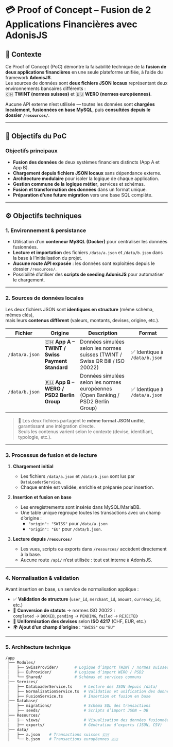 # 💳 Proof of Concept – Fusion de 2 Applications Financières avec AdonisJS

## 🧠 Contexte

Ce Proof of Concept (PoC) démontre la faisabilité technique de la **fusion de deux applications financières** en une seule plateforme unifiée, à l’aide du framework **AdonisJS**.  
Les sources de données sont **deux fichiers JSON locaux** représentant deux environnements bancaires différents :  
🇨🇭 **TWINT (normes suisses)** et 🇪🇺 **WERO (normes européennes)**.

Aucune API externe n’est utilisée — toutes les données sont **chargées localement**, **fusionnées en base MySQL**, puis **consultées depuis le dossier `/resources/`**.

---

## 🎯 Objectifs du PoC

### Objectifs principaux

- **Fusion des données** de deux systèmes financiers distincts (App A et App B).  
- **Chargement depuis fichiers JSON locaux** sans dépendance externe.  
- **Architecture modulaire** pour isoler la logique de chaque application.  
- **Gestion commune de la logique métier**, services et schémas.  
- **Fusion et transformation des données** dans un format unique.  
- **Préparation d’une future migration** vers une base SQL complète.  

---

## ⚙️ Objectifs techniques

### 1. Environnement & persistance

- Utilisation d’un **conteneur MySQL (Docker)** pour centraliser les données fusionnées.  
- **Lecture et importation** des fichiers `/data/a.json` et `/data/b.json` dans la base à l’initialisation du projet.  
- **Aucune route API exposée** : les données sont exploitées depuis le dossier `/resources/`.  
- Possibilité d’utiliser des **scripts de seeding AdonisJS** pour automatiser le chargement.

---

### 2. Sources de données locales

Les deux fichiers JSON sont **identiques en structure** (même schéma, mêmes clés),  
mais leurs **contenus diffèrent** (valeurs, montants, devises, origine, etc.).

| Fichier | Origine | Description | Format |
|----------|----------|-------------|---------|
| `/data/a.json` | 🇨🇭 **App A – TWINT / Swiss Payment Standard** | Données simulées selon les normes suisses (TWINT / Swiss QR Bill / ISO 20022) | ✅ Identique à `/data/b.json` |
| `/data/b.json` | 🇪🇺 **App B – WERO / PSD2 Berlin Group** | Données simulées selon les normes européennes (Open Banking / PSD2 Berlin Group) | ✅ Identique à `/data/a.json` |

> 🔹 Les deux fichiers partagent le **même format JSON unifié**, garantissant une intégration directe.  
> Seuls les contenus varient selon le contexte (devise, identifiant, typologie, etc.).

---

### 3. Processus de fusion et de lecture

1. **Chargement initial**
   - Les fichiers `/data/a.json` et `/data/b.json` sont lus par `DataLoaderService`.  
   - Chaque entrée est validée, enrichie et préparée pour insertion.

2. **Insertion et fusion en base**
   - Les enregistrements sont insérés dans MySQL/MariaDB.  
   - Une table unique regroupe toutes les transactions avec un champ d’origine :  
     - `"origin": "SWISS"` pour `/data/a.json`  
     - `"origin": "EU"` pour `/data/b.json`.

3. **Lecture depuis `/resources/`**
   - Les vues, scripts ou exports dans `/resources/` accèdent directement à la base.  
   - Aucune route `/api/` n’est utilisée : tout est interne à AdonisJS.

---

### 4. Normalisation & validation

Avant insertion en base, un service de normalisation applique :

- ✅ **Validation de structure** (`user_id`, `merchant_id`, `amount`, `currency_id`, etc.)  
- 🔄 **Conversion de statuts** → normes ISO 20022 :  
  `completed` → `BOOKED`, `pending` → `PENDING`, `failed` → `REJECTED`  
- 💱 **Uniformisation des devises** selon **ISO 4217** (CHF, EUR, etc.)  
- 🌍 **Ajout d’un champ d’origine** : `"SWISS"` ou `"EU"`

---

### 5. Architecture technique

```bash
/app
 ├── Modules/
 │   ├── SwissProvider/       # Logique d’import TWINT / normes suisses
 │   ├── EuProvider/          # Logique d’import WERO / PSD2
 │   └── Shared/              # Schémas et services communs
 ├── Services/
 │   ├── DataLoaderService.ts     # Lecture des JSON depuis /data/
 │   ├── NormalizationService.ts  # Validation et unification des données
 │   ├── FusionService.ts         # Insertion et fusion en base
 ├── Database/
 │   ├── migrations/              # Schéma SQL des transactions
 │   ├── seeds/                   # Scripts d’import JSON → DB
 ├── Resources/
 │   ├── views/                   # Visualisation des données fusionnées
 │   ├── exports/                 # Génération d’exports (JSON, CSV)
 ├── data/
 │   ├── a.json    # Transactions suisses 🇨🇭
 │   └── b.json    # Transactions européennes 🇪🇺
